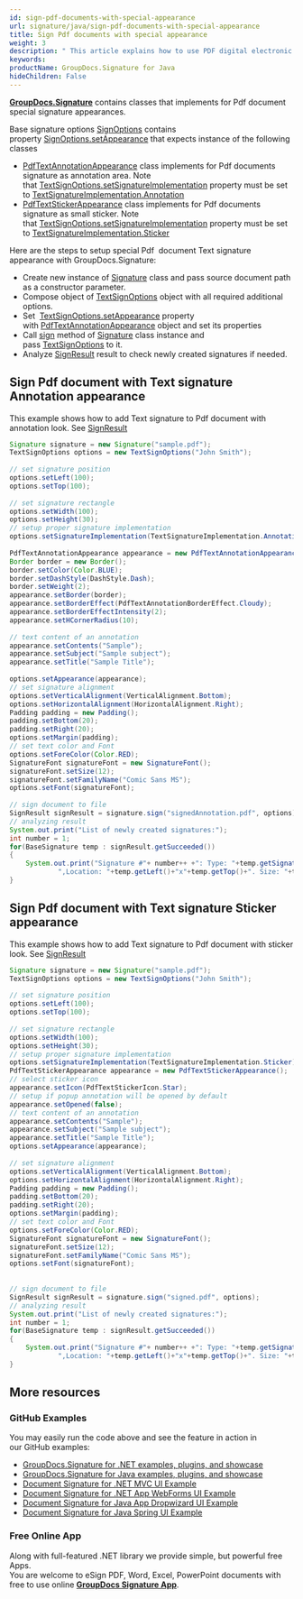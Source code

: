 ```yaml
---
id: sign-pdf-documents-with-special-appearance
url: signature/java/sign-pdf-documents-with-special-appearance
title: Sign Pdf documents with special appearance
weight: 3
description: " This article explains how to use PDF digital electronic signature features on document page."
keywords: 
productName: GroupDocs.Signature for Java
hideChildren: False
---
```

[**GroupDocs.Signature**](https://products.groupdocs.com/signature/java) contains classes that implements for Pdf document special signature appearances.

Base signature options [SignOptions](https://apireference.groupdocs.com/java/signature/com.groupdocs.signature.options.sign/SignOptions) contains property [SignOptions.setAppearance](https://apireference.groupdocs.com/java/signature/com.groupdocs.signature.options.sign/SignOptions#setAppearance(com.groupdocs.signature.options.appearances.SignatureAppearance)) that expects instance of the following classes

*   [PdfTextAnnotationAppearance](https://apireference.groupdocs.com/java/signature/com.groupdocs.signature.options.appearances/PdfTextAnnotationAppearance) class implements for Pdf documents signature as annotation area. Note that [TextSignOptions.setSignatureImplementation](https://apireference.groupdocs.com/java/signature/com.groupdocs.signature.options.sign/TextSignOptions#setSignatureImplementation(int)) property must be set to [TextSignatureImplementation.Annotation](https://apireference.groupdocs.com/java/signature/com.groupdocs.signature.domain.enums/TextSignatureImplementation)
*   [PdfTextStickerAppearance](https://apireference.groupdocs.com/java/signature/com.groupdocs.signature.options.appearances/PdfTextStickerAppearance) class implements for Pdf documents signature as small sticker. Note that [TextSignOptions.setSignatureImplementation](https://apireference.groupdocs.com/java/signature/com.groupdocs.signature.options.sign/TextSignOptions#setSignatureImplementation(int)) property must be set to [TextSignatureImplementation.Sticker](https://apireference.groupdocs.com/java/signature/com.groupdocs.signature.domain.enums/TextSignatureImplementation) 
    

Here are the steps to setup special Pdf  document Text signature appearance with GroupDocs.Signature:

*   Create new instance of [Signature](https://apireference.groupdocs.com/java/signature/com.groupdocs.signature/Signature) class and pass source document path as a constructor parameter.    
*   Compose object of [TextSignOptions](https://apireference.groupdocs.com/java/signature/com.groupdocs.signature.options.sign/TextSignOptions) object with all required additional options.    
*   Set  [TextSignOptions.setAppearance](https://apireference.groupdocs.com/java/signature/com.groupdocs.signature.options.sign/SignOptions#setAppearance(com.groupdocs.signature.options.appearances.SignatureAppearance)) property with [PdfTextAnnotationAppearance](https://apireference.groupdocs.com/java/signature/com.groupdocs.signature.options.appearances/PdfTextAnnotationAppearance) object and set its properties      
*   Call [sign](https://apireference.groupdocs.com/java/signature/com.groupdocs.signature/Signature#sign(java.io.OutputStream,%20com.groupdocs.signature.options.sign.SignOptions)) method of [Signature](https://apireference.groupdocs.com/java/signature/com.groupdocs.signature/Signature) class instance and pass [TextSignOptions](https://apireference.groupdocs.com/java/signature/com.groupdocs.signature.options.sign/TextSignOptions) to it. 
*   Analyze [SignResult](https://apireference.groupdocs.com/java/signature/com.groupdocs.signature.domain/SignResult) result to check newly created signatures if needed.

## Sign Pdf document with Text signature Annotation appearance

This example shows how to add Text signature to Pdf document with annotation look. See [SignResult](https://apireference.groupdocs.com/java/signature/com.groupdocs.signature.domain/SignResult) 

```java
Signature signature = new Signature("sample.pdf");
TextSignOptions options = new TextSignOptions("John Smith");
 
// set signature position
options.setLeft(100);
options.setTop(100);
 
// set signature rectangle
options.setWidth(100);
options.setHeight(30);
// setup proper signature implementation
options.setSignatureImplementation(TextSignatureImplementation.Annotation);
 
PdfTextAnnotationAppearance appearance = new PdfTextAnnotationAppearance();
Border border = new Border();
border.setColor(Color.BLUE);
border.setDashStyle(DashStyle.Dash);
border.setWeight(2);
appearance.setBorder(border);
appearance.setBorderEffect(PdfTextAnnotationBorderEffect.Cloudy);
appearance.setBorderEffectIntensity(2);
appearance.setHCornerRadius(10);
 
// text content of an annotation
appearance.setContents("Sample");
appearance.setSubject("Sample subject");
appearance.setTitle("Sample Title");
 
options.setAppearance(appearance);
// set signature alignment
options.setVerticalAlignment(VerticalAlignment.Bottom);
options.setHorizontalAlignment(HorizontalAlignment.Right);
Padding padding = new Padding();
padding.setBottom(20);
padding.setRight(20);
options.setMargin(padding);
// set text color and Font
options.setForeColor(Color.RED);
SignatureFont signatureFont = new SignatureFont();
signatureFont.setSize(12);
signatureFont.setFamilyName("Comic Sans MS");
options.setFont(signatureFont);
 
// sign document to file
SignResult signResult = signature.sign("signedAnnotation.pdf", options);
// analyzing result
System.out.print("List of newly created signatures:");
int number = 1;
for(BaseSignature temp : signResult.getSucceeded())
{
    System.out.print("Signature #"+ number++ +": Type: "+temp.getSignatureType()+" Id:"+temp.getSignatureId()+
            ",Location: "+temp.getLeft()+"x"+temp.getTop()+". Size: "+temp.getWidth()+"x"+temp.getHeight());
}
```

## Sign Pdf document with Text signature Sticker appearance

This example shows how to add Text signature to Pdf document with sticker look. See [SignResult](https://apireference.groupdocs.com/signature/java/com.groupdocs.signature.domain/SignResult)

```java
Signature signature = new Signature("sample.pdf");
TextSignOptions options = new TextSignOptions("John Smith");
 
// set signature position
options.setLeft(100);
options.setTop(100);
 
// set signature rectangle
options.setWidth(100);
options.setHeight(30);
// setup proper signature implementation
options.setSignatureImplementation(TextSignatureImplementation.Sticker);
PdfTextStickerAppearance appearance = new PdfTextStickerAppearance();
// select sticker icon
appearance.setIcon(PdfTextStickerIcon.Star);
// setup if popup annotation will be opened by default
appearance.setOpened(false);
// text content of an annotation
appearance.setContents("Sample");
appearance.setSubject("Sample subject");
appearance.setTitle("Sample Title");
options.setAppearance(appearance);
     
// set signature alignment
options.setVerticalAlignment(VerticalAlignment.Bottom);
options.setHorizontalAlignment(HorizontalAlignment.Right);
Padding padding = new Padding();
padding.setBottom(20);
padding.setRight(20);
options.setMargin(padding);
// set text color and Font
options.setForeColor(Color.RED);
SignatureFont signatureFont = new SignatureFont();
signatureFont.setSize(12);
signatureFont.setFamilyName("Comic Sans MS");
options.setFont(signatureFont);
 
 
// sign document to file
SignResult signResult = signature.sign("signed.pdf", options);
// analyzing result
System.out.print("List of newly created signatures:");
int number = 1;
for(BaseSignature temp : signResult.getSucceeded())
{
    System.out.print("Signature #"+ number++ +": Type: "+temp.getSignatureType()+" Id:"+temp.getSignatureId()+
            ",Location: "+temp.getLeft()+"x"+temp.getTop()+". Size: "+temp.getWidth()+"x"+temp.getHeight());
}
```

## More resources

### GitHub Examples 

You may easily run the code above and see the feature in action in our GitHub examples:

*   [GroupDocs.Signature for .NET examples, plugins, and showcase](https://github.com/groupdocs-signature/GroupDocs.Signature-for-.NET)    
*   [GroupDocs.Signature for Java examples, plugins, and showcase](https://github.com/groupdocs-signature/GroupDocs.Signature-for-Java)    
*   [Document Signature for .NET MVC UI Example](https://github.com/groupdocs-signature/GroupDocs.Signature-for-.NET-MVC)    
*   [Document Signature for .NET App WebForms UI Example](https://github.com/groupdocs-signature/GroupDocs.Signature-for-.NET-WebForms)    
*   [Document Signature for Java App Dropwizard UI Example](https://github.com/groupdocs-signature/GroupDocs.Signature-for-Java-Dropwizard)   
*   [Document Signature for Java Spring UI Example](https://github.com/groupdocs-signature/GroupDocs.Signature-for-Java-Spring)
    

### Free Online App 

Along with full-featured .NET library we provide simple, but powerful free Apps.  
You are welcome to eSign PDF, Word, Excel, PowerPoint documents with free to use online **[GroupDocs Signature App](https://products.groupdocs.app/signature)**.
